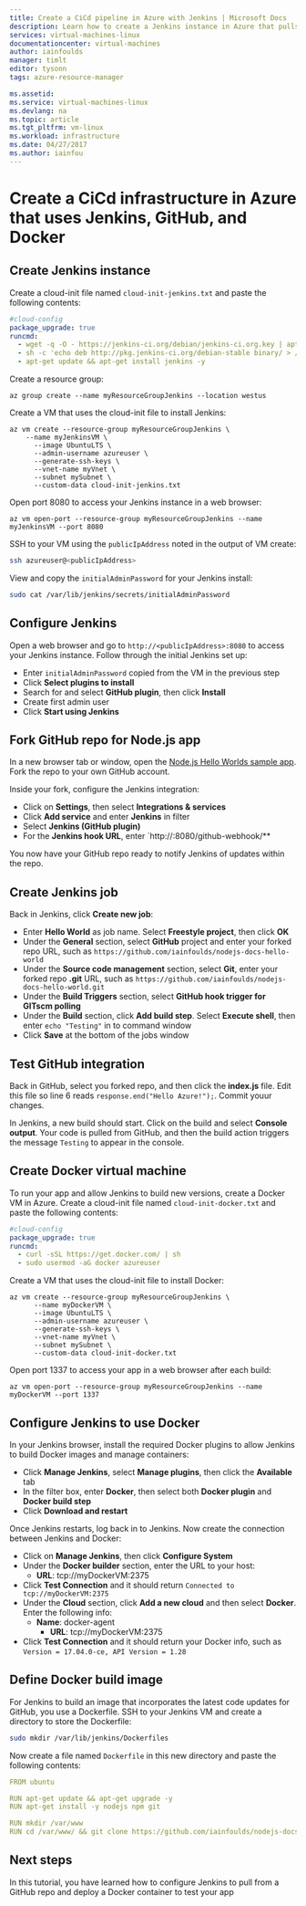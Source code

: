 ```yaml
---
title: Create a CiCd pipeline in Azure with Jenkins | Microsoft Docs
description: Learn how to create a Jenkins instance in Azure that pulls from GitHub on each code commit and builds a new Docker container to test your app
services: virtual-machines-linux
documentationcenter: virtual-machines
author: iainfoulds
manager: timlt
editor: tysonn
tags: azure-resource-manager

ms.assetid: 
ms.service: virtual-machines-linux
ms.devlang: na
ms.topic: article
ms.tgt_pltfrm: vm-linux
ms.workload: infrastructure
ms.date: 04/27/2017
ms.author: iainfou
---
```


# Create a CiCd infrastructure in Azure that uses Jenkins, GitHub, and Docker

## Create Jenkins instance
Create a cloud-init file named `cloud-init-jenkins.txt` and paste the following contents:

```yaml
#cloud-config
package_upgrade: true
runcmd:
  - wget -q -O - https://jenkins-ci.org/debian/jenkins-ci.org.key | apt-key add -
  - sh -c 'echo deb http://pkg.jenkins-ci.org/debian-stable binary/ > /etc/apt/sources.list.d/jenkins.list'
  - apt-get update && apt-get install jenkins -y
```

Create a resource group:

```azurecli
az group create --name myResourceGroupJenkins --location westus
```

Create a VM that uses the cloud-init file to install Jenkins:

```azurecli
az vm create --resource-group myResourceGroupJenkins \
    --name myJenkinsVM \
	  --image UbuntuLTS \
	  --admin-username azureuser \
	  --generate-ssh-keys \
	  --vnet-name myVnet \
	  --subnet mySubnet \
	  --custom-data cloud-init-jenkins.txt
```

Open port 8080 to access your Jenkins instance in a web browser:

```azurecli
az vm open-port --resource-group myResourceGroupJenkins --name myJenkinsVM --port 8080
```

SSH to your VM using the `publicIpAddress` noted in the output of VM create:

```bash
ssh azureuser@<publicIpAddress>
```

View and copy the `initialAdminPassword` for your Jenkins install:

```bash
sudo cat /var/lib/jenkins/secrets/initialAdminPassword
```


## Configure Jenkins
Open a web browser and go to `http://<publicIpAddress>:8080` to access your Jenkins instance. Follow through the initial Jenkins set up:

- Enter `initialAdminPassword` copied from the VM in the previous step
- Click **Select plugins to install**
- Search for and select **GitHub plugin**, then click **Install**
- Create first admin user
- Click **Start using Jenkins**


## Fork GitHub repo for Node.js app
In a new browser tab or window, open the [Node.js Hello Worlds sample app](https://github.com/Azure-Samples/nodejs-docs-hello-world). Fork the repo to your own GitHub account.

Inside your fork, configure the Jenkins integration:

- Click on **Settings**, then select **Integrations & services**
- Click **Add service** and enter **Jenkins** in filter
- Select **Jenkins (GitHub plugin)**
- For the **Jenkins hook URL**, enter `http://<publicIpAddress>:8080/github-webhook/**

You now have your GitHub repo ready to notify Jenkins of updates within the repo.


## Create Jenkins job
Back in Jenkins, click **Create new job**:

- Enter **Hello World** as job name. Select **Freestyle project**, then click **OK**
- Under the **General** section, select **GitHub** project and enter your forked repo URL, such as `https://github.com/iainfoulds/nodejs-docs-hello-world`
- Under the **Source code management** section, select **Git**, enter your forked repo **.git** URL, such as `https://github.com/iainfoulds/nodejs-docs-hello-world.git`
- Under the **Build Triggers** section, select **GitHub hook trigger for GITscm polling**
- Under the **Build** section, click **Add build step**. Select **Execute shell**, then enter `echo "Testing"` in to command window
- Click **Save** at the bottom of the jobs window


## Test GitHub integration
Back in GitHub, select you forked repo, and then click the **index.js** file. Edit this file so line 6 reads `response.end("Hello Azure!");`.
Commit youur changes.

In Jenkins, a new build should start. Click on the build and select **Console output**. Your code is pulled from GitHub, and then the build action triggers the message `Testing` to appear in the console.


## Create Docker virtual machine
To run your app and allow Jenkins to build new versions, create a Docker VM in Azure. Create a cloud-init file named `cloud-init-docker.txt` and paste the following contents:

```yaml
#cloud-config
package_upgrade: true
runcmd:
  - curl -sSL https://get.docker.com/ | sh
  - sudo usermod -aG docker azureuser
```

Create a VM that uses the cloud-init file to install Docker:

```azurecli
az vm create --resource-group myResourceGroupJenkins \
	  --name myDockerVM \
	  --image UbuntuLTS \
	  --admin-username azureuser \
	  --generate-ssh-keys \
	  --vnet-name myVnet \
	  --subnet mySubnet \
	  --custom-data cloud-init-docker.txt
```

Open port 1337 to access your app in a web browser after each build:

```azurecli
az vm open-port --resource-group myResourceGroupJenkins --name myDockerVM --port 1337
```


## Configure Jenkins to use Docker
In your Jenkins browser, install the required Docker plugins to allow Jenkins to build Docker images and manage containers:

- Click **Manage Jenkins**, select **Manage plugins**, then click the **Available** tab
- In the filter box, enter **Docker**, then select both **Docker plugin** and **Docker build step**
- Click **Download and restart**

Once Jenkins restarts, log back in to Jenkins. Now create the connection between Jenkins and Docker:

- Click on **Manage Jenkins**, then click **Configure System**
- Under the **Docker builder** section, enter the URL to your host:
  - **URL**: tcp://myDockerVM:2375
- Click **Test Connection** and it should return `Connected to tcp://myDockerVM:2375`
- Under the **Cloud** section, click **Add a new cloud** and then select **Docker**. Enter the following info:
  - **Name**: docker-agent
	- **URL**: tcp://myDockerVM:2375
- Click **Test Connection** and it should return your Docker info, such as `Version = 17.04.0-ce, API Version = 1.28`


## Define Docker build image
For Jenkins to build an image that incorporates the latest code updates for GitHub, you use a Dockerfile. SSH to your Jenkins VM and create a directory to store the Dockerfile:

```bash
sudo mkdir /var/lib/jenkins/Dockerfiles
```

Now create a file named `Dockerfile` in this new directory and paste the following contents:

```yaml
FROM ubuntu

RUN apt-get update && apt-get upgrade -y
RUN apt-get install -y nodejs npm git

RUN mkdir /var/www
RUN cd /var/www/ && git clone https://github.com/iainfoulds/nodejs-docs-hello-world.git
```



## Next steps
In this tutorial, you have learned how to configure Jenkins to pull from a GitHub repo and deploy a Docker container to test your app